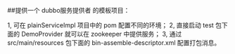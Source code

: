 ##提供一个 dubbo服务提供者 的模板项目：

1, 可在 plainServiceImpl 项目中的 pom 配置不同的环境；
2, 直接启动 test 包下面的 DemoProvider 就可以在 zookeeper 中提供服务；
3, 通过 src/main/resources 包下面的 bin-assemble-descriptor.xml 配置打包消息。
